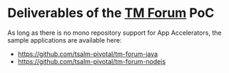 # Deliverables of the [TM Forum](https://www.tmforum.org) PoC

As long as there is no mono repository support for App Accelerators, the sample applications are available here:
- https://github.com/tsalm-pivotal/tm-forum-java
- https://github.com/tsalm-pivotal/tm-forum-nodejs